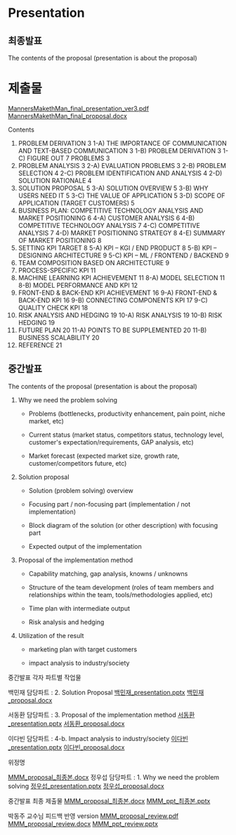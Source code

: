 # Presentation

## 최종발표

The contents of the proposal (presentation is about the proposal)

# 제출물
[MannersMakethMan_final_presentation_ver3.pdf](https://github.com/Manner-Maketh-Man/Presentation/files/11943625/MannersMakethMan_final_presentation_ver3.pdf)
[MannersMakethMan_final_proposal.docx](https://github.com/Manner-Maketh-Man/Presentation/files/11954410/MannersMakethMan_final_proposal.docx)


Contents
1. PROBLEM DERIVATION	3
    1-A) THE IMPORTANCE OF COMMUNICATION AND TEXT-BASED COMMUNICATION	3
    1-B) PROBLEM DERIVATION	3
    1-C) FIGURE OUT 7 PROBLEMS	3
3. PROBLEM ANALYSIS	3
    2-A) EVALUATION PROBLEMS	3
    2-B) PROBLEM SELECTION	4
    2-C) PROBLEM IDENTIFICATION AND ANALYSIS	4
    2-D) SOLUTION RATIONALE	4
4. SOLUTION PROPOSAL	5
    3-A) SOLUTION OVERVIEW	5
    3-B) WHY USERS NEED IT	5
    3-C) THE VALUE OF APPLICATION	5
    3-D) SCOPE OF APPLICATION (TARGET CUSTOMERS)	5
5. BUSINESS PLAN: COMPETITIVE TECHNOLOGY ANALYSIS AND MARKET POSITIONING	6
    4-A) CUSTOMER ANALYSIS	6
    4-B) COMPETITIVE TECHNOLOGY ANALYSIS	7
    4-C) COMPETITIVE ANALYSIS	7
    4-D) MARKET POSITIONING STRATEGY	8
    4-E) SUMMARY OF MARKET POSITIONING	8
6. SETTING KPI TARGET	8
    5-A) KPI – KGI / END PRODUCT	8
    5-B) KPI – DESIGNING ARCHITECTURE	9
    5-C) KPI – ML / FRONTEND / BACKEND	9
7. TEAM COMPOSITION BASED ON ARCHITECTURE	9
8. PROCESS-SPECIFIC KPI	11
9. MACHINE LEARNING KPI ACHIEVEMENT	11
    8-A) MODEL SELECTION	11
    8-B) MODEL PERFORMANCE AND KPI	12
10. FRONT-END & BACK-END KPI ACHIEVEMENT	16
    9-A) FRONT-END & BACK-END KPI	16
    9-B) CONNECTING COMPONENTS KPI	17
    9-C) QUALITY CHECK KPI	18
11. RISK ANALYSIS AND HEDGING	19
    10-A) RISK ANALYSIS	19
    10-B) RISK HEDGING	19
12. FUTURE PLAN	20
    11-A) POINTS TO BE SUPPLEMENTED	20
    11-B) BUSINESS SCALABILITY	20
13. REFERENCE	21

## 중간발표

The contents of the proposal (presentation is about the proposal)

1. Why we need the problem solving

   - Problems (bottlenecks, productivity enhancement, pain point, niche market, etc)

   - Current status (market status, competitors status, technology level, customer's expectation/requirements, GAP analysis, etc)

   - Market forecast (expected market size, growth rate, customer/competitors future, etc)

2. Solution proposal

   - Solution (problem solving) overview

   - Focusing part / non-focusing part (implementation / not implementation)

   - Block diagram of the solution (or other description) with focusing part

   - Expected output of the implementation

3. Proposal of the implementation method

   - Capability matching, gap analysis, knowns / unknowns

   - Structure of the team development (roles of team members and relationships within the team, tools/methodologies applied, etc)

   - Time plan with intermediate output

   - Risk analysis and hedging

4. Utilization of the result

   - marketing plan with target customers

   - impact analysis to industry/society

중간발표 각자 파트별 작업물

백민재
   담당파트 : 2. Solution Proposal
   [백민재_presentation.pptx](https://github.com/Manner-Maketh-Man/Presentation/files/11200412/_presentation.pptx)
   [백민재_proposal.docx](https://github.com/Manner-Maketh-Man/Presentation/files/11200416/_proposal.docx)


서동환
   담당파트 : 3. Proposal of the implementation method
   [서동환_presentation.pptx](https://github.com/Manner-Maketh-Man/Presentation/files/11147248/_presentation.pptx)
   [서동환_proposal.docx](https://github.com/Manner-Maketh-Man/Presentation/files/11147244/_proposal.docx)


이다빈
   담당파트 : 4-b. Impact analysis to industry/society
   [이다빈_presentation.pptx](https://github.com/Manner-Maketh-Man/Presentation/files/11139196/_presentation.pptx)
   [이다빈_proposal.docx](https://github.com/Manner-Maketh-Man/Presentation/files/11139197/_proposal.docx)
   
위정명

[MMM_proposal_최종본.docx](https://github.com/Manner-Maketh-Man/Presentation/files/11147209/MMM_proposal_.docx)
정우섭
  담당파트 : 1. Why we need the problem solving
  [정우섭_presentation.pptx](https://github.com/Manner-Maketh-Man/Presentation/files/11138939/_presentation.pptx)
  [정우섭_proposal.docx](https://github.com/Manner-Maketh-Man/Presentation/files/11138941/_proposal.docx)

중간발표 최종 제출물
[MMM_proposal_최종본.docx](https://github.com/Manner-Maketh-Man/Presentation/files/11147220/MMM_proposal_.docx)
[MMM_ppt_최종본.pptx](https://github.com/Manner-Maketh-Man/Presentation/files/11147222/MMM_ppt_.pptx)

박동주 교수님 피드백 반영 version
[MMM_proposal_review.pdf](https://github.com/Manner-Maketh-Man/Presentation/files/11943621/MMM_proposal_review.pdf)
[MMM_proposal_review.docx](https://github.com/Manner-Maketh-Man/Presentation/files/11943619/MMM_proposal_review.docx)
[MMM_ppt_review.pptx](https://github.com/Manner-Maketh-Man/Presentation/files/11943617/MMM_ppt_review.pptx)


